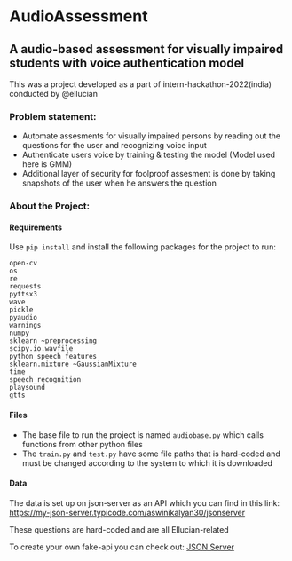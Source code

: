 # AudioAssessment
## A audio-based assessment for visually impaired students with voice authentication model 
This was a project developed as a part of intern-hackathon-2022(india) conducted by @ellucian

### Problem statement:
- Automate assesments for visually impaired persons by reading out the questions for the user and recognizing voice input
- Authenticate users voice by training & testing the model (Model used here is GMM)
- Additional layer of security for foolproof assesment is done by taking snapshots of the user when he answers the question

### About the Project:

#### Requirements
Use ```pip install``` and install the following packages for the project to run:
```
open-cv
os
re
requests
pyttsx3
wave
pickle
pyaudio
warnings
numpy
sklearn ~preprocessing
scipy.io.wavfile
python_speech_features
sklearn.mixture ~GaussianMixture 
time
speech_recognition 
playsound
gtts
```
#### Files
- The base file to run the project is named ``audiobase.py`` which calls functions from other python files
- The ``train.py`` and ``test.py`` have some file paths that is hard-coded and must be changed according to the system to which it is downloaded

#### Data
The data is set up on json-server as an API which you can find in this link:
https://my-json-server.typicode.com/aswinikalyan30/jsonserver

These questions are hard-coded and are all Ellucian-related

To create your own fake-api you can check out:
[JSON Server](https://github.com/typicode/json-server)
